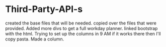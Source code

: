 # Third-Party-API-s
created the base files that will be needed.
copied over the files that were provided.
Added more divs to get a full workday planner.
linked bootstrap with the html.
Trying to set up the columns in 9 AM if it works there then I'll copy pasta.
Made a column.
